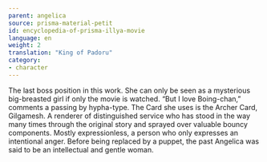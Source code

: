 ```yaml
---
parent: angelica
source: prisma-material-petit
id: encyclopedia-of-prisma-illya-movie
language: en
weight: 2
translation: "King of Padoru"
category:
- character
---
```


The last boss position in this work. She can only be seen as a mysterious big-breasted girl if only the movie is watched. “But I love Boing-chan,” comments a passing by hypha-type.
The Card she uses is the Archer Card, Gilgamesh. A renderer of distinguished service who has stood in the way many times through the original story and sprayed over valuable bouncy components.
Mostly expressionless, a person who only expresses an intentional anger. Before being replaced by a puppet, the past Angelica was said to be an intellectual and gentle woman.
